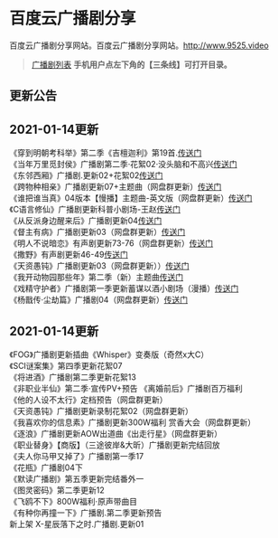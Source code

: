 百度云广播剧分享
==================
百度云广播剧分享网站。百度云广播剧分享网站。<http://www.9525.video>

>[广播剧列表](/list/) **手机用户点左下角的【三条线】可打开目录。**


<h2>更新公告</h2>
<h2>2021-01-14更新</h2>

《穿到明朝考科举》第二季《吉檀迦利》第19首.[传送门](/list/C.md)</br>
《当年万里觅封侯》广播剧第二季·花絮02·没头脑和不高兴[传送门](/list/D.md)</br>
《东邻西厢》广播剧.更新02+花絮02[传送门](/list/D.md)</br>
《跨物种相亲》广播剧更新07+主题曲（网盘群更新）[传送门](/list/K.md)</br>
《谁把谁当真》04版本【慢播】主题曲-英文版（网盘群更新）[传送门](/list/S.md)</br>
《C语言修仙》广播剧更新科普小剧场-王赵[传送门](/list/C.md)</br>
《从反派身边醒来后》广播剧更新04[传送门](/list/C.md)</br>
《督主有病》广播剧更新03（网盘群更新）[传送门](/list/D.md)</br>
《明人不说暗恋》有声剧更新73-76（网盘群更新）[传送门](/list/M.md)</br>
《撒野》有声剧更新46-49[传送门](/list/S.md)</br>
《天资愚钝》广播剧更新03（网盘群更新））[传送门](/list/T.md)</br>
《我开动物园那些年》第二季（新）主题曲[传送门](/list/W.md)</br>
《戏精守护者》广播剧第一季更新蓄谋以酒小剧场（漫播）[传送门](/list/X.md)</br>
《杨戬传·尘劫篇》广播剧04（网盘群更新）[传送门](/list/Y.md)</br>
<h2></h2>
<h2>2021-01-14更新</h2>

《FOG》广播剧更新插曲《Whisper》变奏版（奇然x大C）</br>
《SCI谜案集》第四季更新花絮07</br>
《将进酒》广播剧第二季更新花絮13</br>
《非职业半仙》第二季·宣传PV+预告
《离婚前后》广播剧百万福利</br>
《他的人设不太行》定档预告（网盘群更新）</br>
《天资愚钝》广播剧更新录制花絮02（网盘群更新）</br>
《我喜欢你的信息素》广播剧更新300W福利 赏香大会（网盘群更新）</br>
《逐浪》广播剧更新AOW出道曲《出走行星》（网盘群更新）</br>
《职业替身》【商版】（三途彼岸&大昕）广播剧更新完结回放</br>
《夫人你马甲又掉了》广播剧第一季17</br>
《花瓶》广播剧04下</br>
《默读广播剧》第五季更新完结番外一</br>
《图灵密码》第二季更新12</br>
《飞鸥不下》800W福利·原声带曲目</br>
《有种你再撞一下》广播剧.第二季更新预告</br>
新上架 X-星辰落下之时.广播剧.更新01</br>
<h2></h2>

